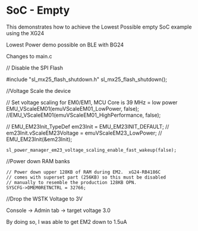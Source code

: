 # SoC - Empty

This demonstrates how to achieve the Lowest Possible empty SoC example using the XG24

Lowest Power demo possible on BLE with BG24

Changes to main.c

// Disable the SPI Flash

#include "sl_mx25_flash_shutdown.h"
sl_mx25_flash_shutdown();



//Voltage Scale the device

  // Set voltage scaling for EM0/EM1, MCU Core is 39 MHz = low power
    EMU_VScaleEM01(emuVScaleEM01_LowPower, false);
    //EMU_VScaleEM01(emuVScaleEM01_HighPerformance, false);



  //  EMU_EM23Init_TypeDef em23Init = EMU_EM23INIT_DEFAULT;
  //  em23Init.vScaleEM23Voltage = emuVScaleEM23_LowPower;
  //  EMU_EM23Init(&em23Init);


    sl_power_manager_em23_voltage_scaling_enable_fast_wakeup(false);

//Power down RAM banks

    // Power down upper 128KB of RAM during EM2.  xG24-RB4186C
    // comes with superset part (256KB) so this must be disabled
    // manually to resemble the production 128KB OPN.
    SYSCFG->DMEM0RETNCTRL = 32766;

//Drop the WSTK Voltage to 3V

Console -> Admin tab -> target voltage 3.0

By doing so, I was able to get EM2 down to 1.5uA